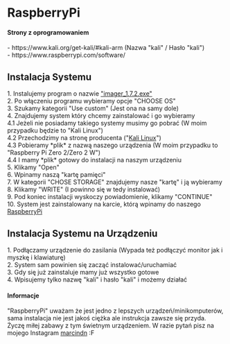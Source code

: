 <h1>RaspberryPi</h1>

<h4>Strony z oprogramowaniem</h4>
- https://www.kali.org/get-kali/#kali-arm (Nazwa "kali" / Hasło "kali")
<div></div>
- https://www.raspberrypi.com/software/ 

<h2>Instalacja Systemu</h2>
1. Instalujemy program o nazwie <a href= "https://github.com/marcindn/RaspberryPi/blob/main/imager_1.7.2.exe" target="#">"imager_1.7.2.exe"</a>
<div></div>
2. Po włączeniu programu wybieramy opcje "CHOOSE OS"
<div></div>
3. Szukamy kategorii "Use custom" (Jest ona na samy dole)
<div></div>
4. Znajdujemy system który chcemy zainstalować i go wybieramy 
<div></div>
4.1 Jeżeli nie posiadamy takiego systemy musimy go pobrać (W moim przypadku będzie to "Kali Linux")
<div></div>
4.2 Przechodzimy na stronę producenta ("<a href= "https://www.kali.org/get-kali/#kali-arm" target="#">Kali Linux</a>")
<div></div>
4.3 Pobieramy *plik* z nazwą naszego urządzenia (W moim przypadku to "Raspberry Pi Zero 2/Zero 2 W")
<div></div>
4.4 I mamy *plik* gotowy do instalacji na naszym urządzeniu
<div></div>
5. Klikamy "Open"
<div></div>
6. Wpinamy naszą "kartę pamięci"
<div></div>
7. W kategorii "CHOSE STORAGE" znajdujemy nasze "kartę" i ją wybieramy
<div></div>
8. Klikamy "WRITE" (I powinno się w tedy instalować)
<div></div>
9. Pod koniec instalacji wyskoczy powiadomienie, klikamy "CONTINUE"
<div></div>
10. System jest zainstalowany na karcie, którą wpinamy do naszego <a href= "https://www.youtube.com/watch?v=iik25wqIuFo" target="#">RaspberryPi</a>
<h2>Instalacja Systemu na Urządzeniu</h2>
1. Podłączamy urządzenie do zasilania (Wypada też podłączyć monitor jak i myszkę i klawiaturę)
<div></div>
2. System sam powinien się zacząć instalować/uruchamiać   
<div></div>
3. Gdy się już zainstaluje mamy już wszystko gotowe 
<div></div>
4. Wpisujemy tylko nazwę "kali" i hasło "kali" i możemy działać 
<h4>Informacje</h4>
"RaspberryPi" uważam że jest jedno z lepszych urządzeń/minikomputerów,
sama instalacja nie jest jakoś ciężka ale instrukcja zawsze się przyda.
<div></div>
Życzę miłej zabawy z tym świetnym urządzeniem.
W razie pytań pisz na mojego Instagram <a href= "https://www.instagram.com/marcindn/" target="#">marcindn</a> :F
